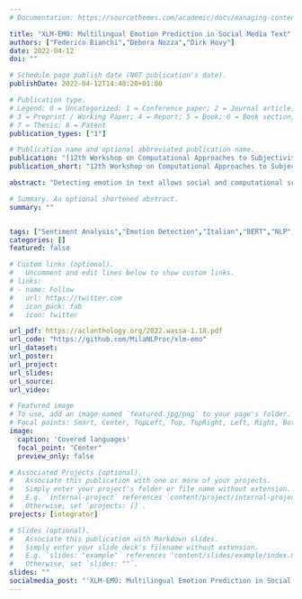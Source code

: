 ```yaml
---
# Documentation: https://sourcethemes.com/academic/docs/managing-content/

title: "XLM-EMO: Multilingual Emotion Prediction in Social Media Text"
authors: ["Federico Bianchi","Debora Nozza","Dirk Hovy"]
date: 2022-04-12
doi: ""

# Schedule page publish date (NOT publication's date).
publishDate: 2022-04-12T14:48:20+01:00

# Publication type.
# Legend: 0 = Uncategorized; 1 = Conference paper; 2 = Journal article;
# 3 = Preprint / Working Paper; 4 = Report; 5 = Book; 6 = Book section;
# 7 = Thesis; 8 = Patent
publication_types: ["1"]

# Publication name and optional abbreviated publication name.
publication: "[12th Workshop on Computational Approaches to Subjectivity, Sentiment and Social Media Analysis](https://wassa-workshop.github.io/)"
publication_short: "12th Workshop on Computational Approaches to Subjectivity, Sentiment and Social Media Analysis at EACL 2021"

abstract: "Detecting emotion in text allows social and computational scientists to study how people behave and react to online events. However, developing these tools for different languages requires data that is not always available. This paper collects the available emotion detection datasets across 19 languages. We train a multilingual emotion prediction model for social media data, XLM-EMO. The model shows competitive performance in a zero-shot setting, suggesting it is helpful in the context of low-resource languages. We release our model to the community so that interested researchers can directly use it."

# Summary. An optional shortened abstract.
summary: ""


tags: ["Sentiment Analysis","Emotion Detection","Italian","BERT","NLP", "dataset","multilingual"]
categories: []
featured: false

# Custom links (optional).
#   Uncomment and edit lines below to show custom links.
# links:
# - name: Follow
#   url: https://twitter.com
#   icon_pack: fab
#   icon: twitter

url_pdf: https://aclanthology.org/2022.wassa-1.18.pdf
url_code: "https://github.com/MilaNLProc/xlm-emo"
url_dataset:
url_poster:
url_project:
url_slides:
url_source:
url_video:

# Featured image
# To use, add an image named `featured.jpg/png` to your page's folder.
# Focal points: Smart, Center, TopLeft, Top, TopRight, Left, Right, BottomLeft, Bottom, BottomRight.
image:
  caption: 'Covered languages'
  focal_point: "Center"
  preview_only: false

# Associated Projects (optional).
#   Associate this publication with one or more of your projects.
#   Simply enter your project's folder or file name without extension.
#   E.g. `internal-project` references `content/project/internal-project/index.md`.
#   Otherwise, set `projects: []`.
projects: [integrator]

# Slides (optional).
#   Associate this publication with Markdown slides.
#   Simply enter your slide deck's filename without extension.
#   E.g. `slides: "example"` references `content/slides/example/index.md`.
#   Otherwise, set `slides: ""`.
slides: ""
socialmedia_post: "'XLM-EMO: Multilingual Emotion Prediction in Social Media Text' by Bianchi, {@debora}, {@dirk} (2022) advances cross-language emotion detection, especially for low-resource languages."
---
```

